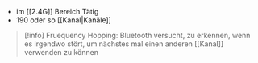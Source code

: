 
- im [[2.4G]] Bereich Tätig
- 190 oder so [[Kanal|Kanäle]]


> [!info] Fruequency Hopping: Bluetooth versucht, zu erkennen, wenn es irgendwo stört, um nächstes mal einen anderen [[Kanal]] verwenden zu können

